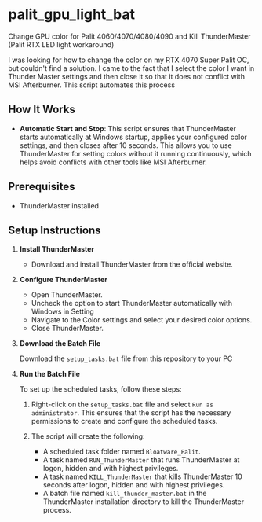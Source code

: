 # palit_gpu_light_bat
Change GPU color for Palit 4060/4070/4080/4090 and Kill ThunderMaster (Palit RTX LED light workaround)

I was looking for how to change the color on my RTX 4070 Super Palit OC, but couldn't find a solution. I came to the fact that I select the color I want in Thunder Master settings and then close it so that it does not conflict with MSI Afterburner. This script automates this process

## How It Works

- **Automatic Start and Stop**: This script ensures that ThunderMaster starts automatically at Windows startup, applies your configured color settings, and then closes after 10 seconds. This allows you to use ThunderMaster for setting colors without it running continuously, which helps avoid conflicts with other tools like MSI Afterburner.


## Prerequisites

- ThunderMaster installed

## Setup Instructions

1. **Install ThunderMaster**

   - Download and install ThunderMaster from the official website.

2. **Configure ThunderMaster**

   - Open ThunderMaster.
   - Uncheck the option to start ThunderMaster automatically with Windows in Setting
   - Navigate to the Color settings and select your desired color options.
   - Close ThunderMaster.

3. **Download the Batch File**
   
   Download the `setup_tasks.bat` file from this repository to your PC

4. **Run the Batch File**

   To set up the scheduled tasks, follow these steps:

   1. Right-click on the `setup_tasks.bat` file and select `Run as administrator`. This ensures that the script has the necessary permissions to create and configure the scheduled tasks.

   2. The script will create the following:
      - A scheduled task folder named `Bloatware_Palit`.
      - A task named `RUN_ThunderMaster` that runs ThunderMaster at logon, hidden and with highest privileges.
      - A task named `KILL_ThunderMaster` that kills ThunderMaster 10 seconds after logon, hidden and with highest privileges.
      - A batch file named `kill_thunder_master.bat` in the ThunderMaster installation directory to kill the ThunderMaster process.

